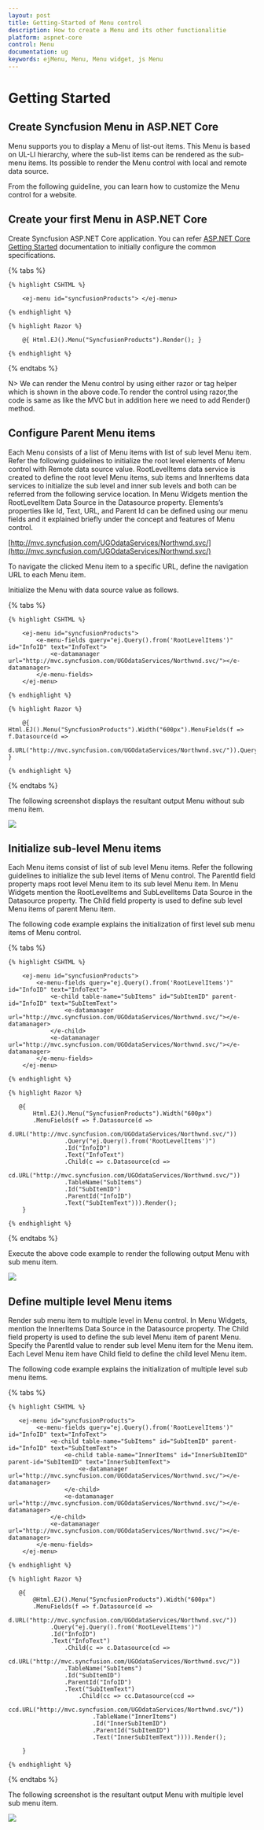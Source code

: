 ```yaml
---
layout: post
title: Getting-Started of Menu control
description: How to create a Menu and its other functionalitie
platform: aspnet-core
control: Menu
documentation: ug
keywords: ejMenu, Menu, Menu widget, js Menu
---
```


# Getting Started 

## Create Syncfusion Menu in ASP.NET Core

Menu supports you to display a Menu of list-out items. This Menu is based on UL-LI hierarchy, where the sub-list items can be rendered as the sub-menu items. Its possible to render the Menu control with local and remote data source. 

From the following guideline, you can learn how to customize the Menu control for a website. 
 
## Create your first Menu in ASP.NET Core

Create Syncfusion ASP.NET Core application. You can refer [ASP.NET Core Getting Started](https://help.syncfusion.com/aspnet-core/getting-started) documentation to initially configure the common specifications.

{% tabs %}

	{% highlight CSHTML %}

        <ej-menu id="syncfusionProducts"> </ej-menu>

    {% endhighlight %}

    {% highlight Razor %}

        @{ Html.EJ().Menu("SyncfusionProducts").Render(); }

    {% endhighlight %}

{% endtabs %}
    
N> We can render the Menu control by using either razor or tag helper which is shown in the above code.To render the control using razor,the code is same as like the MVC but in addition here we need to add Render() method.

## Configure Parent Menu items

Each Menu consists of a list of Menu items with list of sub level Menu item. Refer the following guidelines to initialize the root level elements of Menu control with Remote data source value. RootLevelItems data service is created to define the root level Menu items, sub items and InnerItems data services to initialize the sub level and inner sub levels and both can be referred from the following service location. In Menu Widgets mention the RootLevelItem Data Source in the Datasource property. Elements’s properties like Id, Text, URL, and Parent Id can be defined using our menu fields and it explained briefly under the concept and features of Menu control.

[http://mvc.syncfusion.com/UGOdataServices/Northwnd.svc/](http://mvc.syncfusion.com/UGOdataServices/Northwnd.svc/)

To navigate the clicked Menu item to a specific URL, define the navigation URL to each Menu item.

Initialize the Menu with data source value as follows. 

{% tabs %}

	{% highlight CSHTML %}

        <ej-menu id="syncfusionProducts">
            <e-menu-fields query="ej.Query().from('RootLevelItems')" id="InfoID" text="InfoText"> 
                <e-datamanager url="http://mvc.syncfusion.com/UGOdataServices/Northwnd.svc/"></e-datamanager> 
            </e-menu-fields>
        </ej-menu>  

    {% endhighlight %}

    {% highlight Razor %}

        @{ Html.EJ().Menu("SyncfusionProducts").Width("600px").MenuFields(f => f.Datasource(d => 
        d.URL("http://mvc.syncfusion.com/UGOdataServices/Northwnd.svc/")).Query("ej.Query().from('RootLevelItems')").Id("InfoID").Text("InfoText")).Render(); }

    {% endhighlight %}

{% endtabs %}


The following screenshot displays the resultant output Menu without sub menu item.

![](Getting-Started_images/Getting-Started_img3.png) 

## Initialize sub-level Menu items

Each Menu items consist of list of sub level Menu items. Refer the following guidelines to initialize the sub level items of Menu control. The ParentId field property maps root level Menu item to its sub level Menu item. In Menu Widgets mention the RootLevelItems and SubLevelItems Data Source in the Datasource property. The Child field property is used to define sub level Menu items of parent Menu item.							

The following code example explains the initialization of first level sub menu items of Menu control.

{% tabs %}

	{% highlight CSHTML %}

        <ej-menu id="syncfusionProducts">
            <e-menu-fields query="ej.Query().from('RootLevelItems')" id="InfoID" text="InfoText"> 
                <e-child table-name="SubItems" id="SubItemID" parent-id="InfoID" text="SubItemText"> 
                    <e-datamanager url="http://mvc.syncfusion.com/UGOdataServices/Northwnd.svc/"></e-datamanager> 
                </e-child>
                <e-datamanager url="http://mvc.syncfusion.com/UGOdataServices/Northwnd.svc/"></e-datamanager> 
            </e-menu-fields>
        </ej-menu>  

    {% endhighlight %}

    {% highlight Razor %}

       @{
           Html.EJ().Menu("SyncfusionProducts").Width("600px")
           .MenuFields(f => f.Datasource(d => 
                    d.URL("http://mvc.syncfusion.com/UGOdataServices/Northwnd.svc/"))
                    .Query("ej.Query().from('RootLevelItems')")
                    .Id("InfoID")
                    .Text("InfoText")
                    .Child(c => c.Datasource(cd => 
                    cd.URL("http://mvc.syncfusion.com/UGOdataServices/Northwnd.svc/"))
                    .TableName("SubItems")
                    .Id("SubItemID")
                    .ParentId("InfoID")
                    .Text("SubItemText"))).Render();
        }

    {% endhighlight %}

{% endtabs %}

Execute the above code example to render the following output Menu with sub menu item.

![](Getting-Started_images/Getting-Started_img4.png)

## Define multiple level Menu items

Render sub menu item to multiple level in Menu control. In Menu Widgets, mention the InnerItems Data Source in the Datasource property. The Child field property is used to define the sub level Menu item of parent Menu. Specify the ParentId value to render sub level Menu item for the Menu item. Each Level Menu item have Child field to define the child level Menu item. 

The following code example explains the initialization of multiple level sub menu items.

{% tabs %}

	{% highlight CSHTML %}

       <ej-menu id="syncfusionProducts">
            <e-menu-fields query="ej.Query().from('RootLevelItems')" id="InfoID" text="InfoText"> 
                <e-child table-name="SubItems" id="SubItemID" parent-id="InfoID" text="SubItemText"> 
                    <e-child table-name="InnerItems" id="InnerSubItemID" parent-id="SubItemID" text="InnerSubItemText"> 
                        <e-datamanager url="http://mvc.syncfusion.com/UGOdataServices/Northwnd.svc/"></e-datamanager> 
                    </e-child>
                    <e-datamanager url="http://mvc.syncfusion.com/UGOdataServices/Northwnd.svc/"></e-datamanager> 
                </e-child>
                <e-datamanager url="http://mvc.syncfusion.com/UGOdataServices/Northwnd.svc/"></e-datamanager> 
            </e-menu-fields>
        </ej-menu>  

    {% endhighlight %}

    {% highlight Razor %}

       @{
           @Html.EJ().Menu("SyncfusionProducts").Width("600px")
           .MenuFields(f => f.Datasource(d => 
                d.URL("http://mvc.syncfusion.com/UGOdataServices/Northwnd.svc/"))
                .Query("ej.Query().from('RootLevelItems')")
                .Id("InfoID")
                .Text("InfoText")
                    .Child(c => c.Datasource(cd => 
                    cd.URL("http://mvc.syncfusion.com/UGOdataServices/Northwnd.svc/"))
                    .TableName("SubItems")
                    .Id("SubItemID")
                    .ParentId("InfoID")
                    .Text("SubItemText")
                        .Child(cc => cc.Datasource(ccd =>
                            ccd.URL("http://mvc.syncfusion.com/UGOdataServices/Northwnd.svc/"))
                            .TableName("InnerItems")
                            .Id("InnerSubItemID")
                            .ParentId("SubItemID")
                            .Text("InnerSubItemText")))).Render();

        }

    {% endhighlight %}

{% endtabs %}

The following screenshot is the resultant output Menu with multiple level sub menu item.

![](Getting-Started_images/Getting-Started_img5.png) 